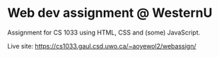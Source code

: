 # Web dev assignment @ WesternU
Assignment for CS 1033 using HTML, CSS and (some) JavaScript.

Live site: https://cs1033.gaul.csd.uwo.ca/~aoyewol2/webassign/
